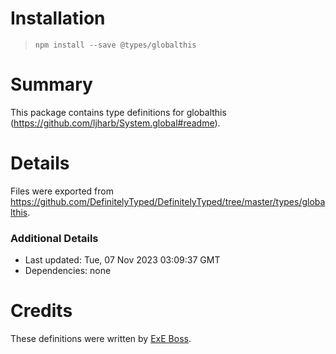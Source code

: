 # Installation
> `npm install --save @types/globalthis`

# Summary
This package contains type definitions for globalthis (https://github.com/ljharb/System.global#readme).

# Details
Files were exported from https://github.com/DefinitelyTyped/DefinitelyTyped/tree/master/types/globalthis.

### Additional Details
 * Last updated: Tue, 07 Nov 2023 03:09:37 GMT
 * Dependencies: none

# Credits
These definitions were written by [ExE Boss](https://github.com/ExE-Boss).
